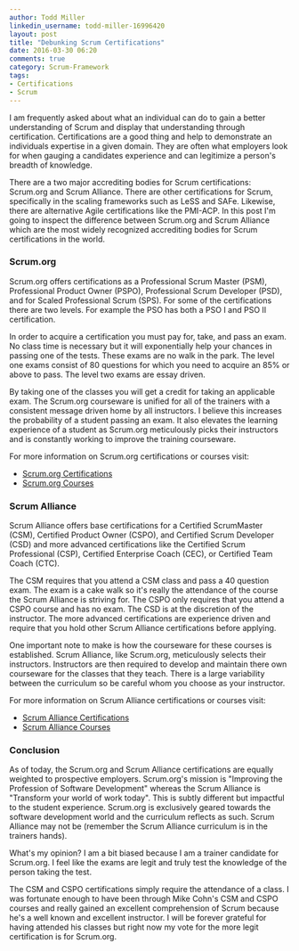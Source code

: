 ```yaml
---
author: Todd Miller
linkedin_username: todd-miller-16996420
layout: post
title: "Debunking Scrum Certifications"
date: 2016-03-30 06:20
comments: true
category: Scrum-Framework
tags:
- Certifications
- Scrum
---
```


I am frequently asked about what an individual can do to gain a better understanding of Scrum and display that understanding through certification. Certifications are a good thing and help to demonstrate an individuals expertise in a given domain. They are often what employers look for when gauging a candidates experience and can legitimize a person's breadth of knowledge.

There are a two major accrediting bodies for Scrum certifications: Scrum.org and Scrum Alliance. There are other certifications for Scrum, specifically in the scaling frameworks such as LeSS and SAFe. Likewise, there are alternative Agile certifications like the PMI-ACP. In this post I'm going to inspect the difference between Scrum.org and Scrum Alliance which are the most widely recognized accrediting bodies for Scrum certifications in the world.

### Scrum.org
Scrum.org offers certifications as a Professional Scrum Master (PSM), Professional Product Owner (PSPO), Professional Scrum Developer (PSD), and for Scaled Professional Scrum (SPS). For some of the certifications there are two levels. For example the PSO has both a PSO I and PSO II certification.

In order to acquire a certification you must pay for, take, and pass an exam. No class time is necessary but it will exponentially help your chances in passing one of the tests. These exams are no walk in the park. The level one exams consist of 80 questions for which you need to acquire an 85% or above to pass. The level two exams are essay driven.

By taking one of the classes you will get a credit for taking an applicable exam. The Scrum.org courseware is unified for all of the trainers with a consistent message driven home by all instructors. I believe this increases the probability of a student passing an exam. It also elevates the learning experience of a student as Scrum.org meticulously picks their instructors and is constantly working to improve the training courseware.

For more information on Scrum.org certifications or courses visit:

+ [Scrum.org Certifications](https://www.scrum.org/Assessments?gclid=Cj0KEQjw8u23BRCg6YnzmJmPqYgBEiQALf_XzR9U5uNAx07qLiD-jHcDCpfRIGFrRVCnbXuxWiHlMDMaAgwc8P8HAQ)
+ [Scrum.org Courses](https://www.scrum.org/Courses)

### Scrum Alliance
Scrum Alliance offers base certifications for a Certified ScrumMaster (CSM), Certified Product Owner (CSPO), and Certified Scrum Developer (CSD) and more advanced certifications like the Certified Scrum Professional (CSP), Certified Enterprise Coach (CEC), or Certified Team Coach (CTC).

The CSM requires that you attend a CSM class and pass a 40 question exam. The exam is a cake walk so it's really the attendance of the course the Scrum Alliance is striving for. The CSPO only requires that you attend a CSPO course and has no exam. The CSD is at the discretion of the instructor. The more advanced certifications are experience driven and require that you hold other Scrum Alliance certifications before applying.

One important note to make is how the courseware for these courses is established. Scrum Alliance, like Scrum.org, meticulously selects their instructors. Instructors are then required to develop and maintain there own courseware for the classes that they teach. There is a large variability between the curriculum so be careful whom you choose as your instructor.

For more information on Scrum Alliance certifications or courses visit:

+ [Scrum Alliance Certifications](https://www.scrumalliance.org/certifications)
+ [Scrum Alliance Courses](https://www.scrumalliance.org/courses-events/course)

### Conclusion
As of today, the Scrum.org and Scrum Alliance certifications are equally weighted to prospective employers. Scrum.org's mission is "Improving the Profession of Software Development" whereas the Scrum Alliance is "Transform your world of work today". This is subtly different but impactful to the student experience. Scrum.org is exclusively geared towards the software development world and the curriculum reflects as such. Scrum Alliance may not be (remember the Scrum Alliance curriculum is in the trainers hands).

What's my opinion? I am a bit biased because I am a trainer candidate for Scrum.org. I feel like the exams are legit and truly test the knowledge of the person taking the test. 

The CSM and CSPO certifications simply require the attendance of a class. I was fortunate enough to have been through Mike Cohn's CSM and CSPO courses and really gained an excellent comprehension of Scrum because he's a well known and excellent instructor. I will be forever grateful for having attended his classes but right now my vote for the more legit certification is for Scrum.org.
